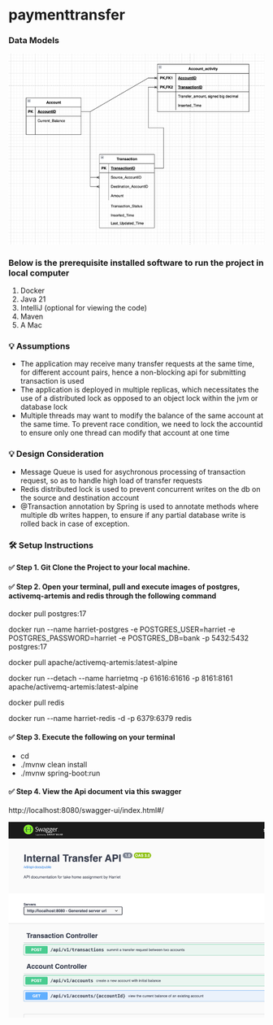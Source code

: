 # paymenttransfer

### Data Models
![img.png](img.png)

### Below is the prerequisite installed software to run the project in local computer
1. Docker
2. Java 21 
3. IntelliJ (optional for viewing the code)
4. Maven
5. A Mac

### 💡 Assumptions
- The application may receive many transfer requests at the same time, for different account pairs, hence a non-blocking
api for submitting transaction is used
- The application is deployed in multiple replicas, which necessitates the use of a distributed lock 
as opposed to an object lock within the jvm or database lock
- Multiple threads may want to modify the balance of the same account at the same time. To prevent race condition, 
we need to lock the accountid to ensure only one thread can modify that account at one time

### 💡 Design Consideration
- Message Queue is used for asychronous processing of transaction request, so as to handle high load of transfer requests
- Redis distributed lock is used to prevent concurrent writes on the db on the source and destination account
- @Transaction annotation by Spring is used to annotate methods where multiple db writes happen, to ensure if any partial 
database write is rolled back in case of exception.

### 🛠️ Setup Instructions

#### ✅ Step 1. Git Clone the Project to your local machine.
#### ✅ Step 2. Open your terminal, pull and execute images of postgres, activemq-artemis and redis through the following command

docker pull postgres:17

docker run --name harriet-postgres -e POSTGRES_USER=harriet -e POSTGRES_PASSWORD=harriet -e POSTGRES_DB=bank -p 5432:5432 postgres:17

docker pull apache/activemq-artemis:latest-alpine

docker run --detach --name harrietmq -p 61616:61616 -p 8161:8161 apache/activemq-artemis:latest-alpine

docker pull redis

docker run --name harriet-redis -d -p 6379:6379 redis

#### ✅ Step 3. Execute the following on your terminal
- cd <repo-folder-in-your-local>
- ./mvnw clean install
- ./mvnw spring-boot:run

#### ✅ Step 4. View the Api document via this swagger
http://localhost:8080/swagger-ui/index.html#/

![img_1.png](img_1.png)


